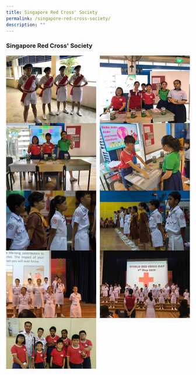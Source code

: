 ```yaml
---
title: Singapore Red Cross' Society
permalink: /singapore-red-cross-society/
description: ""
---
```

### **Singapore Red Cross' Society**

<img src="/images/srcs1.jpeg" style="width:49%" align=left>
<img src="/images/srcs2.jpeg" style="width:49%" align=right>

<br><br><br><br>
<br><br><br><br><br>

<img src="/images/srcs3.jpeg" style="width:49%" align=left>
<img src="/images/srcs4.jpeg" style="width:49%" align=right>

<br><br><br><br>
<br><br><br><br><br>

<img src="/images/srcs5.jpeg" style="width:49%" align=left>
<img src="/images/srcs6.jpeg" style="width:49%" align=right>

<br><br><br><br>
<br><br><br><br>

<img src="/images/srcs7.jpeg" style="width:49%" align=left>
<img src="/images/srcs8.jpeg" style="width:49%" align=right>

<br><br><br><br>
<br><br><br><br><br>

<img src="/images/srcs9.jpeg" style="width:49%" align=left>